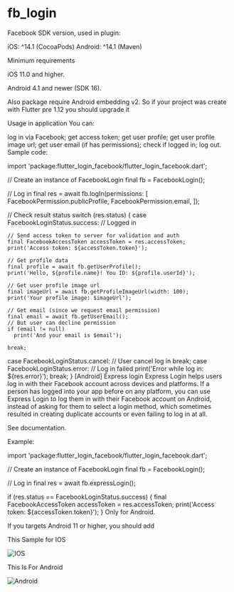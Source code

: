 # fb_login


Facebook SDK version, used in plugin:

iOS: ^14.1 (CocoaPods)
Android: ^14.1 (Maven)


Minimum requirements

iOS 11.0 and higher.

Android 4.1 and newer (SDK 16).

Also package require Android embedding v2. So if your project was create with Flutter pre 1.12 you should upgrade it

Usage in application
You can:

log in via Facebook;
get access token;
get user profile;
get user profile image url;
get user email (if has permissions);
check if logged in;
log out.
Sample code:

import 'package:flutter_login_facebook/flutter_login_facebook.dart';

// Create an instance of FacebookLogin
final fb = FacebookLogin();

// Log in
final res = await fb.logIn(permissions: [
  FacebookPermission.publicProfile,
  FacebookPermission.email,
]);

// Check result status
switch (res.status) {
  case FacebookLoginStatus.success:
    // Logged in
    
    // Send access token to server for validation and auth
    final FacebookAccessToken accessToken = res.accessToken;
    print('Access token: ${accessToken.token}');

    // Get profile data
    final profile = await fb.getUserProfile();
    print('Hello, ${profile.name}! You ID: ${profile.userId}');

    // Get user profile image url
    final imageUrl = await fb.getProfileImageUrl(width: 100);
    print('Your profile image: $imageUrl');

    // Get email (since we request email permission)
    final email = await fb.getUserEmail();
    // But user can decline permission
    if (email != null)
      print('And your email is $email');

    break;
  case FacebookLoginStatus.cancel:
    // User cancel log in
    break;
  case FacebookLoginStatus.error:
    // Log in failed
    print('Error while log in: ${res.error}');
    break;
}
[Android] Express login
Express Login helps users log in with their Facebook account across devices and platforms. If a person has logged into your app before on any platform, you can use Express Login to log them in with their Facebook account on Android, instead of asking for them to select a login method, which sometimes resulted in creating duplicate accounts or even failing to log in at all.

See documentation.

Example:

import 'package:flutter_login_facebook/flutter_login_facebook.dart';

// Create an instance of FacebookLogin
final fb = FacebookLogin();

// Log in
final res = await fb.expressLogin();

if (res.status == FacebookLoginStatus.success) {
  final FacebookAccessToken accessToken = res.accessToken;
  print('Access token: ${accessToken.token}');
}
Only for Android.

If you targets Android 11 or higher, you should add

<queries>
  <package android:name="com.facebook.katana" />
</queries>


This Sample for IOS



![IOS](https://user-images.githubusercontent.com/107614710/185034968-e536beec-de17-4f11-a6e2-47b819d7a3ad.gif)




This Is For Android




![Android](https://user-images.githubusercontent.com/107614710/185035208-d1b01081-ce42-4a29-ab55-daf8e8bce1be.gif)


